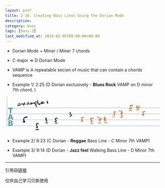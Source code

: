```yaml
---
layout: post
title: 2-10. Creating Bass Lines Using the Dorian Mode
description: 
category: bass
tags: [bass-2]
last_modified_at: 2019-02-05T00:00:00+00:00
---
```


- Dorian Mode + Miner / Miner 7 chords

- C major => D Dorian Mode

- VAMP is A repeatable secion of music that can contain a chords sequence

- Example 1/ 2:25 (D Dorian exclusively - __Blues Rock__ VAMP on D minor 7th chord. )

![ex1](/../assets/img/bass/inter-10-ex1.png)

- Example 2/ 6:23 (C Dorian - __Reggae__ Bass Line - C Minor 7th VAMP) 


- Example 3/ 9:14 (D Dorian - __Jazz feel__ Walking Bass Line - D Minor 7th VAMP) 

<hr>

引用自[链接](https://www.youtube.com/playlist?list=PLImrzCNnL5PnVQNFhaxgOa1iJV4zMolw-)

仅供自己学习贝斯使用


